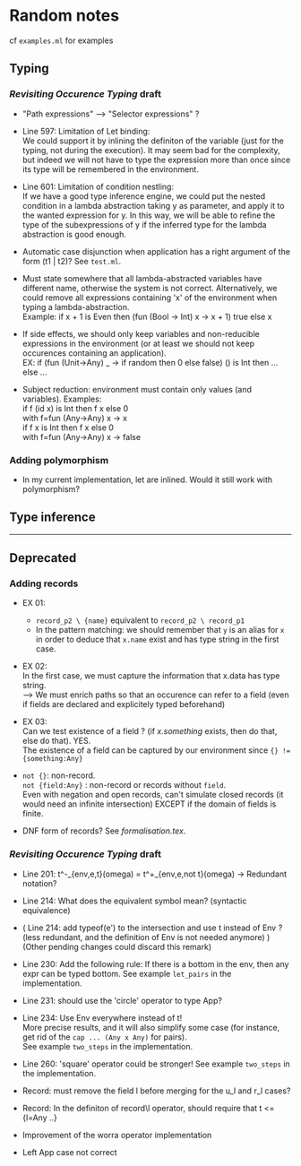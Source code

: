 # Random notes

cf `examples.ml` for examples

## Typing

### *Revisiting Occurence Typing* draft  

- "Path expressions" --> "Selector expressions" ?

- Line 597: Limitation of Let binding:  
We could support it by inlining the definiton of the variable (just for the typing, not during the execution). It may seem bad for the complexity, but indeed we will not have to type the expression more than once since its type will be remembered in the environment.

- Line 601: Limitation of condition nestling:  
If we have a good type inference engine, we could put the nested condition in a lambda abstraction taking y as parameter, and apply it to the wanted expression for y. In this way, we will be able to refine the type of the subexpressions of y if the inferred type for the lambda abstraction is good enough.

- Automatic case disjunction when application has a right argument of the form (t1 | t2)? See `test.ml`.

- Must state somewhere that all lambda-abstracted variables have different name, otherwise the system is not correct.
Alternatively, we could remove all expressions containing 'x' of the environment when typing a lambda-abstraction.  
Example: if x + 1 is Even then (fun (Bool -> Int) x -> x + 1) true else x

- If side effects, we should only keep variables and non-reducible expressions in the environment (or at least we should not keep occurences containing an application).  
EX: if (fun (Unit->Any) _ -> if random then 0 else false) () is Int then ... else ...

- Subject reduction: environment must contain only values (and variables). Examples:  
if f (id x) is Int then f x else 0  
with f=fun (Any->Any) x -> x  
if f x is Int then f x else 0  
with f=fun (Any->Any) x -> false

### Adding polymorphism

- In my current implementation, let are inlined. Would it still work with polymorphism?

## Type inference

-------------

## Deprecated

### Adding records

- EX 01:  
  - `record_p2 \ {name}` equivalent to `record_p2 \ record_p1`
  - In the pattern matching: we should remember that `y` is an alias for `x`  
  in order to deduce that `x.name` exist and has type string in the first case.

- EX 02:  
  In the first case, we must capture the information that x.data has type string.  
  --> We must enrich paths so that an occurence can refer to a field
  (even if fields are declared and explicitely typed beforehand)

- EX 03:  
  Can we test existence of a field ? (if *x.something* exists, then do that, else do that). YES.  
  The existence of a field can be captured by our environment since `{} != {something:Any}`

- `not {}`: non-record.  
  `not {field:Any}` : non-record or records without `field`.  
  Even with negation and open records, can't simulate closed records (it would need an infinite intersection) EXCEPT if the domain of fields is finite.

- DNF form of records? See *formalisation.tex*.

### *Revisiting Occurence Typing* draft

- Line 201: t^-\_{env,e,t}(omega) = t^+_{env,e,not t}(omega)   ->    Redundant notation?

- Line 214: What does the equivalent symbol mean? (syntactic equivalence)

- ( Line 214: add typeof(e') to the intersection and use t instead of Env ? (less redundant, and the definition of Env is not needed anymore) ) (Other pending changes could discard this remark)

- Line 230: Add the following rule: If there is a bottom in the env, then any expr can be typed bottom.
See example `let_pairs` in the implementation.

- Line 231: should use the 'circle' operator to type App?

- Line 234: Use Env everywhere instead of t!  
More precise results, and it will also simplify some case (for instance, get rid of the `cap ... (Any x Any)` for pairs).  
See example `two_steps` in the implementation.

- Line 260: 'square' operator could be stronger! See example `two_steps` in the implementation.

- Record: must remove the field l before merging for the u_l and r_l cases?

- Record: In the definiton of record\l operator, should require that t <= {l=Any ..}

- Improvement of the worra operator implementation

- Left App case not correct
